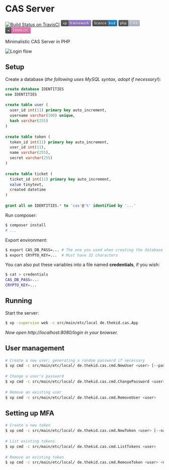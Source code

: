 CAS Server
==========

[![Build Status on TravisCI](https://secure.travis-ci.org/thekid/cas.svg)](http://travis-ci.org/thekid/cas)
[![Uses XP Framework](https://raw.githubusercontent.com/xp-framework/web/master/static/xp-framework-badge.png)](https://github.com/xp-framework/core)
[![BSD Licence](https://raw.githubusercontent.com/xp-framework/web/master/static/licence-bsd.png)](https://github.com/xp-framework/core/blob/master/LICENCE.md)
[![Requires PHP 7.0+](https://raw.githubusercontent.com/xp-framework/web/master/static/php-7_0plus.png)](http://php.net/)
![Less than 1000 lines](https://raw.githubusercontent.com/xp-framework/web/master/static/less-than-1000LOC.png)

Minimalistic CAS Server in PHP

![Login flow](https://user-images.githubusercontent.com/696742/63349758-5c08d100-c35c-11e9-9f6d-d15f84a1748b.png)


Setup
-----
Create a database (*the following uses MySQL syntax, adopt if necessary!*):

```sql
create database IDENTITIES
use IDENTITIES

create table user (
  user_id int(11) primary key auto_increment,
  username varchar(100) unique,
  hash varchar(255)
)

create table token (
  token_id int(11) primary key auto_increment,
  user_id int(11),
  name varchar(255),
  secret varchar(255)
)

create table ticket (
  ticket_id int(11) primary key auto_increment,
  value tinytext,
  created datetime
)

grant all on IDENTITIES.* to 'cas'@'%' identified by '...'
```

Run composer:

```sh
$ composer install
# ...
```

Export environment:

```sh
$ export CAS_DB_PASS=... # The one you used when creating the database user above
$ export CRYPTO_KEY=...  # Must have 32 characters
```

You can also put these variables into a file named **credentials**, if you wish:


```sh
$ cat > credentials
CAS_DB_PASS=...
CRYPTO_KEY=...
```

Running
-------
Start the server:

```sh
$ xp -supervise web -c src/main/etc/local de.thekid.cas.App
```

*Now open http://localhost:8080/login in your browser.*

User management
---------------

```sh
# Create a new user; generating a random password if necessary
$ xp cmd -c src/main/etc/local/ de.thekid.cas.cmd.NewUser <user> [--password=<password>]

# Change a user's password
$ xp cmd -c src/main/etc/local/ de.thekid.cas.cmd.ChangePassword <user> [--password=<password>]

# Remove an existing user
$ xp cmd -c src/main/etc/local/ de.thekid.cas.cmd.RemoveUser <user>
```

Setting up MFA
--------------

```sh
# Create a new token
$ xp cmd -c src/main/etc/local/ de.thekid.cas.cmd.NewToken <user> [--name=<name>]

# List existing tokens
$ xp cmd -c src/main/etc/local/ de.thekid.cas.cmd.ListTokens <user>

# Remove an existing token
$ xp cmd -c src/main/etc/local/ de.thekid.cas.cmd.RemoveToken <user> <name>
```

